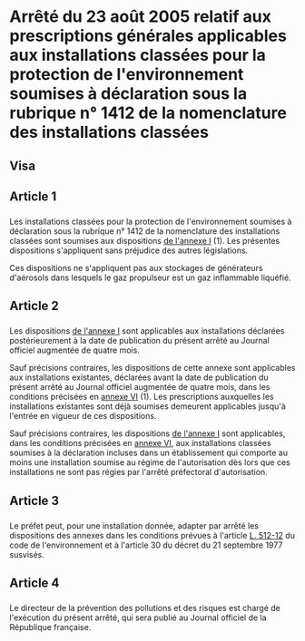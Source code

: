 # Arrêté du 23 août 2005 relatif aux prescriptions générales applicables aux installations classées pour la protection de l'environnement soumises à déclaration sous la rubrique n° 1412 de la nomenclature des installations classées

## Visa

## Article 1

### 



Les installations classées pour la protection de l'environnement soumises à déclaration sous la rubrique n° 1412 de la nomenclature des installations classées sont soumises aux dispositions [de l'annexe I](#annexe-i-:-prescriptions-générales-et-faisant-l’objet-du-contrôle-périodique-applicables-aux-installations-classées-pour-la-protection-de-l’environnement-soumises-à-déclaration-sous-la-rubrique-n°-4718-de-la-nomenclature-des-installations-classées) (1). Les présentes dispositions s'appliquent sans préjudice des autres législations.

Ces dispositions ne s'appliquent pas aux stockages de générateurs d'aérosols dans lesquels le gaz propulseur est un gaz inflammable liquéfié.

## Article 2

### 



Les dispositions [de l'annexe I](#annexe-i-:-prescriptions-générales-et-faisant-l’objet-du-contrôle-périodique-applicables-aux-installations-classées-pour-la-protection-de-l’environnement-soumises-à-déclaration-sous-la-rubrique-n°-4718-de-la-nomenclature-des-installations-classées) sont applicables aux installations déclarées postérieurement à la date de publication du présent arrêté au Journal officiel augmentée de quatre mois.

Sauf précisions contraires, les dispositions de cette annexe sont applicables aux installations existantes, déclarées avant la date de publication du présent arrêté au Journal officiel augmentée de quatre mois, dans les conditions précisées en [annexe VI](#annexe-vi :-dispositions-applicables-aux-installations-existantes) (1). Les prescriptions auxquelles les installations existantes sont déjà soumises demeurent applicables jusqu'à l'entrée en vigueur de ces dispositions.

Sauf précisions contraires, les dispositions [de l'annexe I](#annexe-i-:-prescriptions-générales-et-faisant-l’objet-du-contrôle-périodique-applicables-aux-installations-classées-pour-la-protection-de-l’environnement-soumises-à-déclaration-sous-la-rubrique-n°-4718-de-la-nomenclature-des-installations-classées) sont applicables, dans les conditions précisées en [annexe VI](#annexe-vi :-dispositions-applicables-aux-installations-existantes), aux installations classées soumises à la déclaration incluses dans un établissement qui comporte au moins une installation soumise au régime de l'autorisation dès lors que ces installations ne sont pas régies par l'arrêté préfectoral d'autorisation.

## Article 3

### 



Le préfet peut, pour une installation donnée, adapter par arrêté les dispositions des annexes dans les conditions prévues à l'article [L. 512-12](https://aida.ineris.fr/consultation_document/1767#Article_L._512-12) du code de l'environnement et à l'article 30 du décret du 21 septembre 1977 susvisés.

## Article 4

### 



Le directeur de la prévention des pollutions et des risques est chargé de l'exécution du présent arrêté, qui sera publié au Journal officiel de la République française.